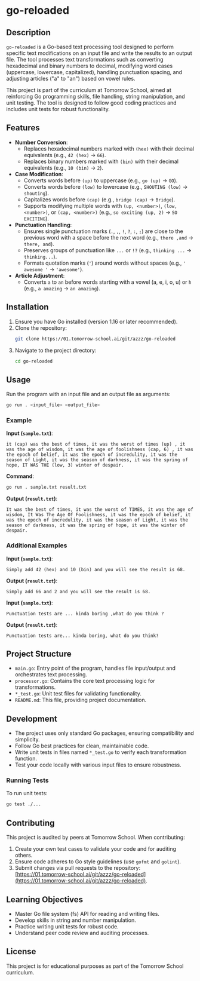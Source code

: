 # go-reloaded

## Description
`go-reloaded` is a Go-based text processing tool designed to perform specific text modifications on an input file and write the results to an output file. The tool processes text transformations such as converting hexadecimal and binary numbers to decimal, modifying word cases (uppercase, lowercase, capitalized), handling punctuation spacing, and adjusting articles ("a" to "an") based on vowel rules.

This project is part of the curriculum at Tomorrow School, aimed at reinforcing Go programming skills, file handling, string manipulation, and unit testing. The tool is designed to follow good coding practices and includes unit tests for robust functionality.

## Features
- **Number Conversion**:
  - Replaces hexadecimal numbers marked with `(hex)` with their decimal equivalents (e.g., `42 (hex)` → `66`).
  - Replaces binary numbers marked with `(bin)` with their decimal equivalents (e.g., `10 (bin)` → `2`).
- **Case Modification**:
  - Converts words before `(up)` to uppercase (e.g., `go (up)` → `GO`).
  - Converts words before `(low)` to lowercase (e.g., `SHOUTING (low)` → `shouting`).
  - Capitalizes words before `(cap)` (e.g., `bridge (cap)` → `Bridge`).
  - Supports modifying multiple words with `(up, <number>)`, `(low, <number>)`, or `(cap, <number>)` (e.g., `so exciting (up, 2)` → `SO EXCITING`).
- **Punctuation Handling**:
  - Ensures single punctuation marks (`.`, `,`, `!`, `?`, `:`, `;`) are close to the previous word with a space before the next word (e.g., `there ,and` → `there, and`).
  - Preserves groups of punctuation like `...` or `!?` (e.g., `thinking ...` → `thinking...`).
  - Formats quotation marks (`'`) around words without spaces (e.g., `' awesome '` → `'awesome'`).
- **Article Adjustment**:
  - Converts `a` to `an` before words starting with a vowel (a, e, i, o, u) or `h` (e.g., `a amazing` → `an amazing`).

## Installation
1. Ensure you have Go installed (version 1.16 or later recommended).
2. Clone the repository:
   ```bash
   git clone https://01.tomorrow-school.ai/git/azzz/go-reloaded
   ```
3. Navigate to the project directory:
   ```bash
   cd go-reloaded
   ```

## Usage
Run the program with an input file and an output file as arguments:
```bash
go run . <input_file> <output_file>
```

### Example
**Input (`sample.txt`)**:
```
it (cap) was the best of times, it was the worst of times (up) , it was the age of wisdom, it was the age of foolishness (cap, 6) , it was the epoch of belief, it was the epoch of incredulity, it was the season of Light, it was the season of darkness, it was the spring of hope, IT WAS THE (low, 3) winter of despair.
```

**Command**:
```bash
go run . sample.txt result.txt
```

**Output (`result.txt`)**:
```
It was the best of times, it was the worst of TIMES, it was the age of wisdom, It Was The Age Of Foolishness, it was the epoch of belief, it was the epoch of incredulity, it was the season of Light, it was the season of darkness, it was the spring of hope, it was the winter of despair.
```

### Additional Examples
**Input (`sample.txt`)**:
```
Simply add 42 (hex) and 10 (bin) and you will see the result is 68.
```
**Output (`result.txt`)**:
```
Simply add 66 and 2 and you will see the result is 68.
```

**Input (`sample.txt`)**:
```
Punctuation tests are ... kinda boring ,what do you think ?
```
**Output (`result.txt`)**:
```
Punctuation tests are... kinda boring, what do you think?
```

## Project Structure
- `main.go`: Entry point of the program, handles file input/output and orchestrates text processing.
- `processor.go`: Contains the core text processing logic for transformations.
- `*_test.go`: Unit test files for validating functionality.
- `README.md`: This file, providing project documentation.

## Development
- The project uses only standard Go packages, ensuring compatibility and simplicity.
- Follow Go best practices for clean, maintainable code.
- Write unit tests in files named `*_test.go` to verify each transformation function.
- Test your code locally with various input files to ensure robustness.

### Running Tests
To run unit tests:
```bash
go test ./...
```

## Contributing
This project is audited by peers at Tomorrow School. When contributing:
1. Create your own test cases to validate your code and for auditing others.
2. Ensure code adheres to Go style guidelines (use `gofmt` and `golint`).
3. Submit changes via pull requests to the repository: [https://01.tomorrow-school.ai/git/azzz/go-reloaded](https://01.tomorrow-school.ai/git/azzz/go-reloaded).

## Learning Objectives
- Master Go file system (fs) API for reading and writing files.
- Develop skills in string and number manipulation.
- Practice writing unit tests for robust code.
- Understand peer code review and auditing processes.

## License
This project is for educational purposes as part of the Tomorrow School curriculum.